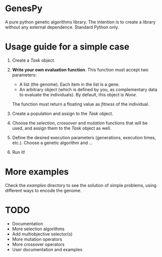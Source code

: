 # GenesPy

A pure python genetic algorithms library. The intention is to create a library
without any external dependence. Standard Python only.

# Usage guide for a simple case

1. Create a *Task* object.

2. **Write your own evaluation function**. This function must accept two
   parameters:
   * A list (the genome). Each item in the list is a gene.
   * An arbitrary object (which is defined by you, as complementary data to
     evaluate the individuals). By default, this object is *None*.

   The function must return a floating value as *fitness* of the individual.

3. Create a population and assign to the *Task* object.

4. Choose the *selection*, *crossover* and *mutation* functions that will be
   used, and assign them to the *Task* object as well.

5. Define the desired execution parameters (generations, execution times, etc.).
   Choose a genetic algorithm and ...

6. Run it!

# More examples

Check the *examples* directory to see the solution of simple problems, using
different ways to encode the genome.

# TODO

- Documentation
- More selection algorithms
- Add multiobjective selector(s)
- More mutation operators
- More crossover operators
- User documentation and examples
